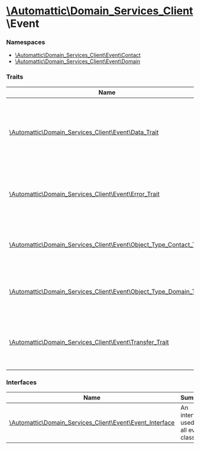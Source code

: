 # [\Automattic](../namespaces/automattic.md)[\Domain_Services_Client](../namespaces/automattic-domain-services-client.md)\Event

### Namespaces

* [\Automattic\Domain_Services_Client\Event\Contact](../namespaces/automattic-domain-services-client-event-contact.md)
* [\Automattic\Domain_Services_Client\Event\Domain](../namespaces/automattic-domain-services-client-event-domain.md)

### Traits

| Name | Summary |
|------|---------|
| [\Automattic\Domain_Services_Client\Event\Data_Trait](../classes/Automattic-Domain-Services-Client-Event-Data-Trait.md) | Trait that defines data access methods common to all event classes. |
| [\Automattic\Domain_Services_Client\Event\Error_Trait](../classes/Automattic-Domain-Services-Client-Event-Error-Trait.md) | Trait that specifies methods common to all error event classes. |
| [\Automattic\Domain_Services_Client\Event\Object_Type_Contact_Trait](../classes/Automattic-Domain-Services-Client-Event-Object-Type-Contact-Trait.md) | Trait for objects that are associated with a contact. |
| [\Automattic\Domain_Services_Client\Event\Object_Type_Domain_Trait](../classes/Automattic-Domain-Services-Client-Event-Object-Type-Domain-Trait.md) | Trait for objects that are associated with a domain. |
| [\Automattic\Domain_Services_Client\Event\Transfer_Trait](../classes/Automattic-Domain-Services-Client-Event-Transfer-Trait.md) | Trait that adds transfer-related methods to an event. |

### Interfaces

| Name | Summary |
|------|---------|
| [\Automattic\Domain_Services_Client\Event\Event_Interface](../classes/Automattic-Domain-Services-Client-Event-Event-Interface.md) | An interface used by all event classes. |
